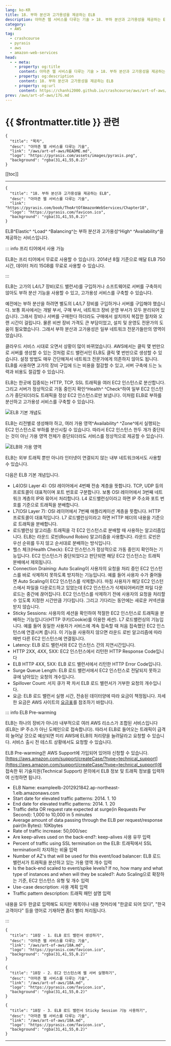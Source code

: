 ```yaml
---
lang: ko-KR
title: 18. 부하 분산과 고가용성을 제공하는 ELB
description: 아마존 웹 서비스를 다루는 기술 > 18. 부하 분산과 고가용성을 제공하는 ELB
category:
  - AWS
tag: 
  - crashcourse
  - pyrasis
  - aws 
  - amazon-web-services
head:
  - - meta:
    - property: og:title
      content: 아마존 웹 서비스를 다루는 기술 > 18. 부하 분산과 고가용성을 제공하는 ELB
    - property: og:description
      content: 18. 부하 분산과 고가용성을 제공하는 ELB
    - property: og:url
      content: https://chanhi2000.github.io/crashcourse/aws/art-of-aws/18.html
prev: /aws/art-of-aws/17G.md
---
```


# {{ $frontmatter.title }} 관련

```component VPCard
{
  "title": "목차",
  "desc": "아마존 웹 서비스를 다루는 기술",
  "link": "/aws/art-of-aws/README.md",
  "logo": "https://pyrasis.com/assets/images/pyrasis.png",
  "background": "rgba(31,41,55,0.2)"
}
```

[[toc]]

---

```component VPCard
{
  "title": "18. 부하 분산과 고가용성을 제공하는 ELB",
  "desc": "아마존 웹 서비스를 다루는 기술",
  "link": "https://pyrasis.com/book/TheArtOfAmazonWebServices/Chapter18",
  "logo": "https://pyrasis.com/favicon.ico",
  "background": "rgba(31,41,55,0.2)"
}
```

ELB^Elastic^ ^Load^ ^Balancing^는 부하 분산과 고가용성^High^ ^Availability^을 제공하는 서비스입니다.

::: info 프리 티어에서 사용 가능

ELB는 프리 티어에서 무료로 사용할 수 있습니다. 2014년 8월 기준으로 매달 ELB 750시간, 데이터 처리 15GB를 무료로 사용할 수 있습니다.

:::

ELB는 고가의 L4/L7 장비(로드 밸런서)를 구입하거나 소프트웨어로 서버를 구축하지 않아도 부하 분산 기능을 사용할 수 있고, 고가용성 서비스를 구축할 수 있습니다.

예전에는 부하 분산을 하려면 별도의 L4/L7 장비를 구입하거나 서버를 구입해야 했습니다. 보통 회사에서는 개발 부서, 구매 부서, 네트워크 장비 운영 부서가 모두 분리되어 있습니다. 그래서 장비나 서버를 구매한다 하더라도 구매에서 설치까지 복잡한 절차와 오랜 시간이 걸립니다. 물론 비싼 장비 가격도 큰 부담이었고, 설치 및 운영도 전문가의 도움이 필요했습니다. 그래서 부하 분산과 고가용성은 일부 네트워크 전문가들만의 영역이었습니다.

클라우드 서비스 시대로 오면서 상황이 많이 바뀌었습니다. AWS에서는 클릭 몇 번만으로 서버를 생성할 수 있는 것처럼 로드 밸런서인 ELB도 클릭 몇 번만으로 생성할 수 있습니다. 설정 방법도 매우 간단해져서 네트워크 전문가에게 의존하지 않아도 됩니다. ELB를 사용하면 고가의 장비 구입에 드는 비용을 절감할 수 있고, 서버 구축에 드는 노력과 비용도 절감할 수 있습니다.

ELB는 한곳에 집중되는 HTTP, TCP, SSL 트래픽을 여러 EC2 인스턴스로 분산합니다. 그리고 서버가 정상적으로 가동 중인지 확인^Health^ ^Check^하여 일부 EC2 인스턴스가 중단되더라도 트래픽을 정상 EC2 인스턴스로만 보냅니다. 이처럼 ELB로 부하를 분산하고 고가용성 서비스를 구축할 수 있습니다.

![ELB 기본 개념도](https://pyrasis.com/assets/images/TheArtOfAmazonWebServicesChapter18/1.png)

ELB는 리전별로 생성해야 하고, 여러 가용 영역^Availability^ ^Zone^에서 실행되는 EC2 인스턴스로 부하를 분산시킬 수 있습니다. 따라서 EC2 인스턴스 한두 개가 중단되는 것이 아닌 가용 영역 전체가 중단되더라도 서비스를 정상적으로 제공할 수 있습니다.

![ELB와 가용 영역](https://pyrasis.com/assets/images/TheArtOfAmazonWebServicesChapter18/2.png)

ELB는 외부 트래픽 뿐만 아니라 인터넷이 연결되지 않는 내부 네트워크에서도 사용할 수 있습니다.

다음은 ELB 기본 개념입니다.

- L4(OSI Layer 4): OSI 레이어에서 4번째 전송 계층을 뜻합니다. TCP, UDP 등의 프로토콜이 대표적이며 포트 번호로 구분합니다. 보통 OSI 레이어에서 3번째 네트워크 계층의 IP와 묶어서 처리합니다. L4 로드밸런싱이라고 하면 IP 주소와 포트 번호를 기준으로 트래픽을 분배합니다.
- L7(OSI Layer 7): OSI 레이어에서 7번째 애플리케이션 계층을 뜻합니다. HTTP 프로토콜이 대표적입니다. L7 로드밸런싱이라고 하면 HTTP 헤더의 내용을 기준으로 트래픽을 분배합니다.
- 로드밸런싱 알고리즘: 트래픽을 각 EC2 인스턴스로 분배할 때 사용하는 알고리즘입니다. ELB는 라운드 로빈(Round Robin) 알고리즘을 사용합니다. 라운드 로빈은 우선 순위를 두지 않고 순서대로 분배하는 방식입니다.
- 헬스 체크(Health Check): EC2 인스턴스가 정상적으로 가동 중인지 확인하는 기능입니다. EC2 인스턴스가 중단되었다고 판단되면 해당 EC2 인스턴스는 트래픽 분배에서 제외됩니다.
- Connection Draining: Auto Scaling이 사용자의 요청을 처리 중인 EC2 인스턴스를 바로 삭제하지 못하도록 방지하는 기능입니다. 예를 들어 사용자 수가 줄어들면 Auto Scaling이 EC2 인스턴스를 삭제합니다. 마침 사용자가 해당 EC2 인스턴스에서 파일을 다운로드하고 있었는데 EC2 인스턴스가 삭제되어버리면 파일 다운로드는 중간에 끊어집니다. EC2 인스턴스를 삭제하기 전에 사용자의 요청을 처리할 수 있도록 지정한 시간만큼 기다립니다. 그리고 기다리는 동안에는 새로운 커넥션을 받지 않습니다.
- Sticky Sessions: 사용자의 세션을 확인하여 적절한 EC2 인스턴스로 트래픽을 분배하는 기능입니다(HTTP 쿠키(Cookie)를 이용한 세션). L7 로드밸런싱의 기능입니다. 예를 들어 동일한 사용자가 서비스에 계속 접속할 때 처음 접속했던 EC2 인스턴스에 연결시켜 줍니다. 이 기능을 사용하지 않으면 라운드 로빈 알고리즘에 따라 매번 다른 EC2 인스턴스에 연결됩니다.
- Latency: ELB 로드 밸런서와 EC2 인스턴스 간의 지연시간입니다.
- HTTP 2XX, 4XX, 5XX: EC2 인스턴스에서 리턴한 HTTP Response Code입니다
- ELB HTTP 4XX, 5XX: ELB 로드 밸런서에서 리턴한 HTTP Error Code입니다.
- Surge Queue Length: ELB 로드 밸런서에서 EC2 인스턴스로 전달되지 못하고 큐에 남아있는 요청의 개수입니다.
- Spillover Count: 서지 큐가 꽉 차서 ELB 로드 밸런서가 거부한 요청의 개수입니다.
- 요금: ELB 로드 밸런서 실행 시간, 전송된 데이터양에 따라 요금이 책정됩니다. 자세한 요금은 AWS 사이트의 [<FontIcon icon="fa-brands fa-aws"/>요금표](https://aws.amazon.com/ko/elasticloadbalancing/pricing/)를 참조하기 바랍니다.

::: info ELB Pre-warming

ELB는 하나의 장비가 아니라 내부적으로 여러 AWS 리소스가 조합된 서비스입니다(ELB는 IP 주소가 아닌 도메인으로 접속합니다). 따라서 ELB로 들어오는 트래픽이 급격히 늘어날 것으로 예상되면 미리 AWS에 ELB의 처리량을 늘려달라고 요청할 수 있습니다. 서비스 출시 전 테스트 상황에서도 요청할 수 있습니다.

ELB Pre-warming은 AWS Support에 가입되어 있어야 신청할 수 있습니다. [https://aws.amazon.com/support/createCase/?type=technical_support](https://aws.amazon.com/support/createCase/?type=technical_support)에 접속한 뒤 기술지원(Technical Support) 문의에서 ELB 정보 및 트래픽 정보를 입력하여 신청하면 됩니다.

- ELB Name: exampleelb-2012921842.ap-northeast-1.elb.amazonaws.com
- Start date for elevated traffic patterns: 2014. 1. 10
- End date for elevated traffic patterns: 2014. 1. 20
- Traffic delta OR request rate expected at surge(in Requests Per Second): 1,000 to 10,000 in 5 minutes
- Average amount of data passing through the ELB per request/response pair(In Bytes): 10Kbytes
- Rate of traffic increase: 50,000/sec
- Are keep-alives used on the back-end?: keep-alives 사용 유무 입력
- Percent of traffic using SSL termination on the ELB: 트래픽에서 SSL termination이 차지하는 비율 입력
- Number of AZ's that will be used for this event/load balancer: ELB 로드 밸런서가 트래픽을 분산하고 있는 가용 영역 개수 입력
- Is the back-end scaled to event/spike levels? If no, how many and what type of instances and when will they be scaled?: Auto Scaling으로 확장하는 기준, EC2 인스턴스 유형 및 개수 입력
- Use-case description: 사용 계획 입력
- Traffic pattern description: 트래픽 패턴 설명 입력

내용을 모두 한글로 입력해도 되지만 제목이나 내용 첫머리에 "한글로 되어 있다", "한국 고객이다" 등을 영어로 기재하면 좀더 빨리 처리됩니다.

:::

```component VPCard
{
  "title": "18장 - 1. ELB 로드 밸런서 생성하기",
  "desc": "아마존 웹 서비스를 다루는 기술",
  "link": "/aws/art-of-aws/18A.md",
  "logo": "https://pyrasis.com/favicon.ico",
  "background": "rgba(31,41,55,0.2)"
}
```

```component VPCard
{
  "title": "18장 - 2. EC2 인스턴스에 웹 서버 실행하기",
  "desc": "아마존 웹 서비스를 다루는 기술",
  "link": "/aws/art-of-aws/18A.md",
  "logo": "https://pyrasis.com/favicon.ico",
  "background": "rgba(31,41,55,0.2)"
}
```

```component VPCard
{
  "title": "18장 - 3. ELB 로드 밸런서 Sticky Session 기능 사용하기",
  "desc": "아마존 웹 서비스를 다루는 기술",
  "link": "/aws/art-of-aws/18A.md",
  "logo": "https://pyrasis.com/favicon.ico",
  "background": "rgba(31,41,55,0.2)"
}
```

---

<TagLinks />